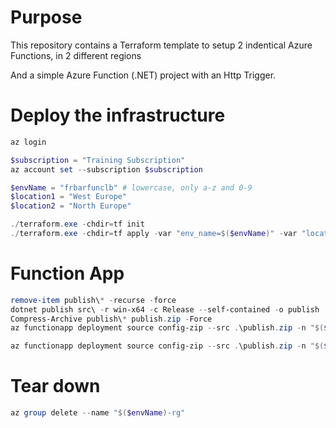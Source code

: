 # Purpose

This repository contains a Terraform template to setup 2 indentical Azure Functions, in 2 different regions

And a simple Azure Function (.NET) project with an Http Trigger.

# Deploy the infrastructure

```powershell
az login

$subscription = "Training Subscription"
az account set --subscription $subscription

$envName = "frbarfunclb" # lowercase, only a-z and 0-9
$location1 = "West Europe"
$location2 = "North Europe"

./terraform.exe -chdir=tf init
./terraform.exe -chdir=tf apply -var "env_name=$($envName)" -var "location1=$($location1)" -var "location2=$($location2)" -auto-approve

```

# Function App
```powershell
remove-item publish\* -recurse -force
dotnet publish src\ -r win-x64 -c Release --self-contained -o publish
Compress-Archive publish\* publish.zip -Force
az functionapp deployment source config-zip --src .\publish.zip -n "$($envName)-func-0" -g "$($envName)-rg"

az functionapp deployment source config-zip --src .\publish.zip -n "$($envName)-func-1" -g "$($envName)-rg"
```

# Tear down

```powershell
az group delete --name "$($envName)-rg"
```